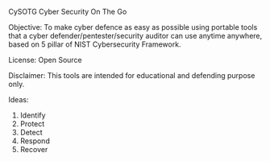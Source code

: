 CySOTG
Cyber Security On The Go

Objective: 
To make cyber defence as easy as possible using portable tools that a cyber defender/pentester/security auditor can use anytime anywhere, based on 5 pillar of NIST Cybersecurity Framework.

License:
Open Source

Disclaimer:
This tools are intended for educational and defending purpose only. 

Ideas:
1) Identify 
2) Protect
3) Detect
4) Respond
5) Recover

<!---
TrustedSecMY/TrustedSecMY is a ✨ special ✨ repository because its `README.md` (this file) appears on your GitHub profile.
You can click the Preview link to take a look at your changes.
--->
